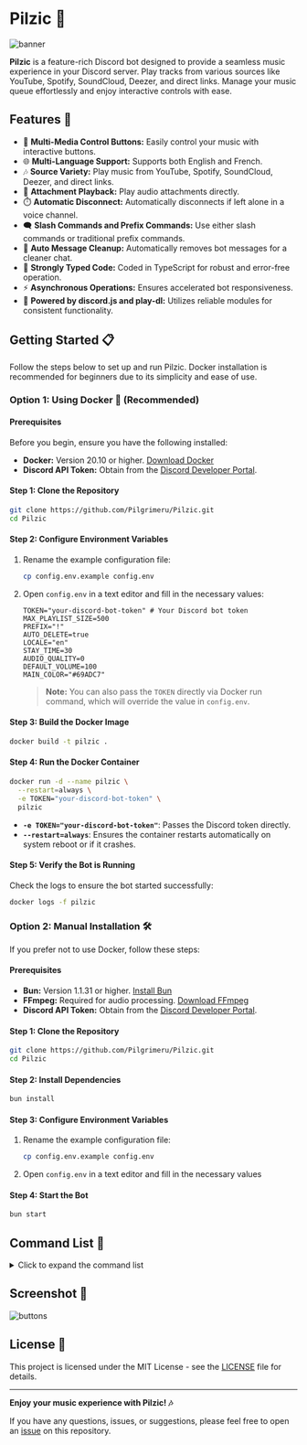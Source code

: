 # Pilzic 🎵

![banner](https://i.imgur.com/y73VY4q.jpg)

**Pilzic** is a feature-rich Discord bot designed to provide a seamless music experience in your Discord server. Play tracks from various sources like YouTube, Spotify, SoundCloud, Deezer, and direct links. Manage your music queue effortlessly and enjoy interactive controls with ease.

## Features 🚀

- 🎵 **Multi-Media Control Buttons:** Easily control your music with interactive buttons.
- 🌐 **Multi-Language Support:** Supports both English and French.
- 🎶 **Source Variety:** Play music from YouTube, Spotify, SoundCloud, Deezer, and direct links.
- 📎 **Attachment Playback:** Play audio attachments directly.
- ⏱️ **Automatic Disconnect:** Automatically disconnects if left alone in a voice channel.
- 🗨️ **Slash Commands and Prefix Commands:** Use either slash commands or traditional prefix commands.
- 🧹 **Auto Message Cleanup:** Automatically removes bot messages for a cleaner chat.
- 💪 **Strongly Typed Code:** Coded in TypeScript for robust and error-free operation.
- ⚡ **Asynchronous Operations:** Ensures accelerated bot responsiveness.
- 🤖 **Powered by discord.js and play-dl:** Utilizes reliable modules for consistent functionality.

## Getting Started 📋

Follow the steps below to set up and run Pilzic. Docker installation is recommended for beginners due to its simplicity and ease of use.

### Option 1: Using Docker 🐋 (Recommended)

#### Prerequisites

Before you begin, ensure you have the following installed:

- **Docker:** Version 20.10 or higher. [Download Docker](https://www.docker.com/get-started)
- **Discord API Token:** Obtain from the [Discord Developer Portal](https://discord.com/developers/applications).

#### Step 1: Clone the Repository

```bash
git clone https://github.com/Pilgrimeru/Pilzic.git
cd Pilzic
```

#### Step 2: Configure Environment Variables

1. Rename the example configuration file:

   ```bash
   cp config.env.example config.env
   ```

2. Open `config.env` in a text editor and fill in the necessary values:

   ```env
   TOKEN="your-discord-bot-token" # Your Discord bot token
   MAX_PLAYLIST_SIZE=500
   PREFIX="!"
   AUTO_DELETE=true
   LOCALE="en"
   STAY_TIME=30
   AUDIO_QUALITY=0
   DEFAULT_VOLUME=100
   MAIN_COLOR="#69ADC7"
   ```

   > **Note:** You can also pass the `TOKEN` directly via Docker run command, which will override the value in `config.env`.

#### Step 3: Build the Docker Image

```bash
docker build -t pilzic .
```

#### Step 4: Run the Docker Container

```bash
docker run -d --name pilzic \
  --restart=always \
  -e TOKEN="your-discord-bot-token" \
  pilzic
```

- **`-e TOKEN="your-discord-bot-token"`**: Passes the Discord token directly.
- **`--restart=always`**: Ensures the container restarts automatically on system reboot or if it crashes.

#### Step 5: Verify the Bot is Running

Check the logs to ensure the bot started successfully:

```bash
docker logs -f pilzic
```

### Option 2: Manual Installation 🛠️

If you prefer not to use Docker, follow these steps:

#### Prerequisites

- **Bun:** Version 1.1.31 or higher. [Install Bun](https://bun.sh/)
- **FFmpeg:** Required for audio processing. [Download FFmpeg](https://ffmpeg.org/download.html)
- **Discord API Token:** Obtain from the [Discord Developer Portal](https://discord.com/developers/applications).

#### Step 1: Clone the Repository

```bash
git clone https://github.com/Pilgrimeru/Pilzic.git
cd Pilzic
```

#### Step 2: Install Dependencies

```bash
bun install
```

#### Step 3: Configure Environment Variables

1. Rename the example configuration file:

   ```bash
   cp config.env.example config.env
   ```

2. Open `config.env` in a text editor and fill in the necessary values

#### Step 4: Start the Bot

```bash
bun start
```

## Command List 📜

<details>
<summary>Click to expand the command list</summary>

- `-autoplay`: Enable automatic queue filling.
- `-help (h)`: Display all available commands and their descriptions.
- `-insert`: Add a track to the beginning of the queue.
- `-invite`: Send the bot's invitation link.
- `-jumpto (jump)`: Jump to the selected position in the queue.
- `-loop (l)`: Loop the currently playing music.
- `-lyrics (ly)`: Get the lyrics of the currently playing track.
- `-move (m)`: Move a track within the queue.
- `-nowplaying (np)`: Display the currently playing track.
- `-pause`: Pause the currently playing music.
- `-ping`: Show the bot's ping.
- `-play (p)`: Listen to music from YouTube and other sources.
- `-previous`: Go back in the playback queue.
- `-queue (q)`: Display the playback queue and the currently playing track.
- `-remove (rm)`: Remove a track from the queue.
- `-resume (r)`: Resume playback of the paused music.
- `-search (sh)`: Search and select videos to listen to.
- `-seek`: Jump to a specific point in the currently playing music.
- `-shuffle`: Shuffle the queue.
- `-skip (s)`: Skip the currently playing track.
- `-stop`: Stop the music playback.
- `-uptime (up)`: Check the bot's uptime.
- `-volume (v)`: Adjust the volume of the currently playing music.

</details>

## Screenshot 📸

![buttons](https://i.imgur.com/B1WKjlO.png)

## License 📄

This project is licensed under the MIT License - see the [LICENSE](LICENSE) file for details.

---

**Enjoy your music experience with Pilzic! 🎶**

If you have any questions, issues, or suggestions, please feel free to open an [issue](https://github.com/Pilgrimeru/Pilzic/issues) on this repository.